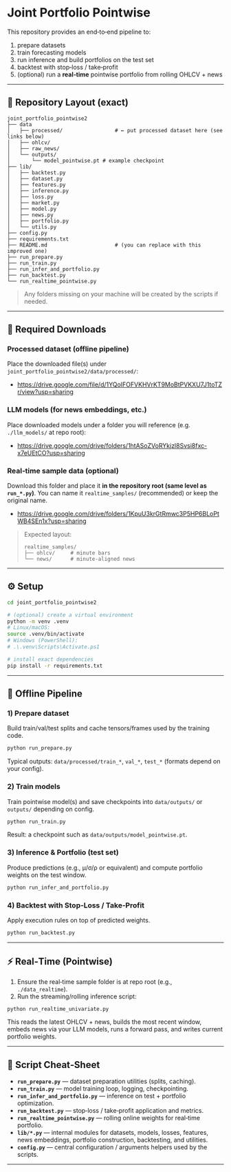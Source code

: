 # Joint Portfolio Pointwise

This repository provides an end‑to‑end pipeline to:
1) prepare datasets  
2) train forecasting models  
3) run inference and build portfolios on the test set  
4) backtest with stop‑loss / take‑profit  
5) (optional) run a **real‑time** pointwise portfolio from rolling OHLCV + news

---

## 📁 Repository Layout (exact)

```
joint_portfolio_pointwise2
├── data
│   ├── processed/                 # ← put processed dataset here (see links below)
│   ├── ohlcv/
│   ├── raw_news/
│   └── outputs/
│       └── model_pointwise.pt # example checkpoint
├── lib/
│   ├── backtest.py
│   ├── dataset.py
│   ├── features.py
│   ├── inference.py
│   ├── loss.py
│   ├── market.py
│   ├── model.py
│   ├── news.py
│   ├── portfolio.py
│   └── utils.py
├── config.py
├── requirements.txt
├── README.md                      # (you can replace with this improved one)
├── run_prepare.py
├── run_train.py
├── run_infer_and_portfolio.py
├── run_backtest.py
└── run_realtime_pointwise.py
```

> Any folders missing on your machine will be created by the scripts if needed.

---

## 🔗 Required Downloads

### Processed dataset (offline pipeline)
Place the downloaded file(s) under `joint_portfolio_pointwise2/data/processed/`:

- https://drive.google.com/file/d/1YQoIFOFVKHVrKT9MoBtPVKXU7J1toTZr/view?usp=sharing

### LLM models (for news embeddings, etc.)
Place downloaded models under a folder you will reference (e.g. `./llm_models/` at repo root):

- https://drive.google.com/drive/folders/1htASoZVoRYkjzl8Svsi8fxc-x7eUEtCO?usp=sharing


### Real‑time sample data (optional)
Download this folder and place it **in the repository root (same level as `run_*.py`)**. You can name it `realtime_samples/` (recommended) or keep the original name.

- https://drive.google.com/drive/folders/1KpuU3krGtRmwc3P5HP6BLoPtWB4SEn1x?usp=sharing

> Expected layout:
> ```
> realtime_samples/
> ├── ohlcv/     # minute bars
> └── news/      # minute‑aligned news
> ```

---

## ⚙️ Setup

```bash
cd joint_portfolio_pointwise2

# (optional) create a virtual environment
python -m venv .venv
# Linux/macOS:
source .venv/bin/activate
# Windows (PowerShell):
# .\.venv\Scripts\Activate.ps1

# install exact dependencies
pip install -r requirements.txt
```

---

## 🚀 Offline Pipeline

### 1) Prepare dataset
Build train/val/test splits and cache tensors/frames used by the training code.
```bash
python run_prepare.py   
```
Typical outputs: `data/processed/train_*`, `val_*`, `test_*` (formats depend on your config).

### 2) Train models
Train pointwise model(s) and save checkpoints into `data/outputs/` or `outputs/` depending on config.
```bash
python run_train.py   
```
Result: a checkpoint such as `data/outputs/model_pointwise.pt`.

### 3) Inference & Portfolio (test set)
Produce predictions (e.g., μ/σ/ρ or equivalent) and compute portfolio weights on the test window.
```bash
python run_infer_and_portfolio.py   

```

### 4) Backtest with Stop‑Loss / Take‑Profit
Apply execution rules on top of predicted weights.
```bash
python run_backtest.py  
```

---

## ⚡ Real‑Time (Pointwise)

1) Ensure the real‑time sample folder is at repo root (e.g., `./data_realtime`).  
2) Run the streaming/rolling inference script:
```bash
python run_realtime_univariate.py  
```
This reads the latest OHLCV + news, builds the most recent window, embeds news via your LLM models, runs a forward pass, and writes current portfolio weights.

---

## 🧩 Script Cheat‑Sheet

- **`run_prepare.py`** — dataset preparation utilities (splits, caching).  
- **`run_train.py`** — model training loop, logging, checkpointing.  
- **`run_infer_and_portfolio.py`** — inference on test + portfolio optimization.  
- **`run_backtest.py`** — stop‑loss / take‑profit application and metrics.  
- **`run_realtime_pointwise.py`** — rolling online weights for real‑time portfolio.  
- **`lib/*.py`** — internal modules for datasets, models, losses, features, news embeddings, portfolio construction, backtesting, and utilities.  
- **`config.py`** — central configuration / arguments helpers used by the scripts.

---

